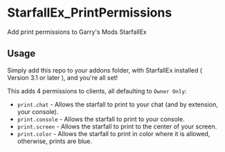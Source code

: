 # StarfallEx_PrintPermissions
Add print permissions to Garry's Mods StarfallEx

## Usage
Simply add this repo to your addons folder, with StarfallEx installed ( Version 3.1 or later ), and you're all set!  

This adds 4 permissions to clients, all defaulting to `Owner Only`:
- `print.chat` - Allows the starfall to print to your chat (and by extension, your console).
- `print.console` - Allows the starfall to print to your console.
- `print.screen` - Allows the starfall to print to the center of your screen.
- `print.color` - Allows the starfall to print in color where it is allowed, otherwise, prints are blue.